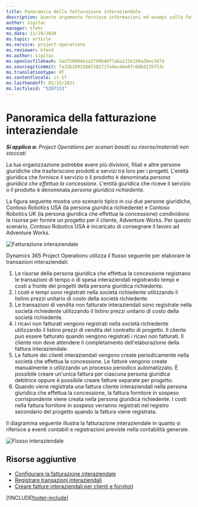 ```yaml
---
title: Panoramica della fatturazione interaziendale
description: Questo argomento fornisce informazioni ed esempi sulla fatturazione interaziendale per i progetti.
author: sigitac
manager: tfehr
ms.date: 11/19/2020
ms.topic: article
ms.service: project-operations
ms.reviewer: kfend
ms.author: sigitac
ms.openlocfilehash: 3ad75089de1a2f99646f7aba213e199a2bec347d
ms.sourcegitcommit: fa32b1893286f20271fa4ec4be8fc68bd135f53c
ms.translationtype: HT
ms.contentlocale: it-IT
ms.lasthandoff: 02/15/2021
ms.locfileid: "5287333"
---
```

# <a name="intercompany-invoicing-overview"></a>Panoramica della fatturazione interaziendale

_**Si applica a:** Project Operations per scenari basati su risorse/materiali non stoccati_

La tua organizzazione potrebbe avere più divisioni, filiali e altre persone giuridiche che trasferiscono prodotti e servizi tra loro per i progetti. L'entità giuridica che fornisce il servizio o il prodotto è denominata *persona giuridica che effettua la concessione*. L'entità giuridica che riceve il servizio o il prodotto è denominata *persona giuridica richiedente*.

La figura seguente mostra uno scenario tipico in cui due persone giuridiche, Contoso Robotics USA (la persona giuridica richiedente) e Contoso Robotics UK (la persona giuridica che effettua la concessione) condividono le risorse per fornire un progetto per il cliente, Adventure Works. Per questo scenario, Contoso Robotics USA è incaricato di consegnare il lavoro ad Adventure Works.

![Fatturazione interaziendale](./media/IntercompanyScenario.png) 

Dynamics 365 Project Operations utilizza il flusso seguente per elaborare le transazioni interaziendali:

1. Le risorse della persona giuridica che effettua la concessione registrano le transazioni di tempo o di spesa interaziendali registrando tempi e costi a fronte dei progetti della persona giuridica richiedente.
2. I costi e tempi sono registrati nella società richiedente utilizzando il listino prezzi unitario di costo della società richiedente.
3. Le transazioni di vendita non fatturate interaziendali sono registrate nella società richiedente utilizzando il listino prezzi unitario di costo della società richiedente.
4. I ricavi non fatturati vengono registrati nella società richiedente utilizzando il listino prezzi di vendita del contratto di progetto. Il cliente può essere fatturato quando vengono registrati i ricavi non fatturati. Il cliente non deve attendere il completamento dell'elaborazione della fattura interaziendale.
5. Le fatture dei clienti interaziendali vengono create periodicamente nella società che effettua la concessione. Le fatture vengono create manualmente o utilizzando un processo periodico automatizzato. È possibile creare un'unica fattura per ciascuna persona giuridica debitrice oppure è possibile creare fatture separate per progetto.
6. Quando viene registrata una fattura cliente interaziendali nella persona giuridica che effettua la concessione, la fattura fornitore in sospeso corrispondente viene creata nella persona giuridica richiedente. I costi nella fattura fornitore in sospeso verranno registrati nel registro secondario del progetto quando la fattura viene registrata.

Il diagramma seguente illustra la fatturazione interaziendale in quanto si riferisce a eventi contabili e registrazioni previste nella contabilità generale.

![Flusso interaziendale](./media/IntercompanyFlow.png)

## <a name="additional-resources"></a>Risorse aggiuntive

- [Configurare la fatturazione interaziendale](configure-intercompany-invoicing.md)
- [Registrare transazioni interaziendali](create-intercompany-transactions.md)
- [Creare fatture interaziendali per clienti e fornitori](create-intercompany-customer-vendor-invoices.md)


[!INCLUDE[footer-include](../includes/footer-banner.md)]